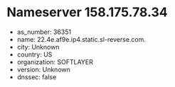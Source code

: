 # Nameserver 158.175.78.34

* as_number: 36351
* name: 22.4e.af9e.ip4.static.sl-reverse.com.
* city: Unknown
* country: US
* organization: SOFTLAYER
* version: Unknown
* dnssec: false
